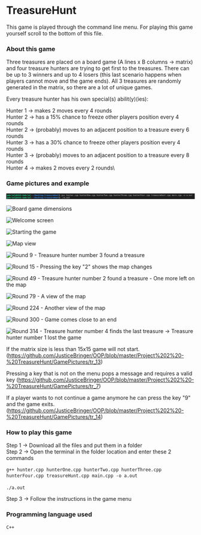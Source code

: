 # TreasureHunt
This game is played through the command line menu. For playing this game yourself scroll to the bottom of this file.

### About this game
Three treasures are placed on a board game (A lines x B columns -> matrix) and four treasure hunters are trying to get first to the treasures. There can be up to 3 winners and up to 4 losers (this last scenario happens when players cannot move and the game ends). All 3 treasures are randomly generated in the matrix, so there are a lot of unique games.

Every treasure hunter has his own special(s) abilit(y)(ies):

Hunter 1 -> makes 2 moves every 4 rounds\
Hunter 2 -> has a 15% chance to freeze other players position every 4 rounds\
Hunter 2 -> (probably) moves to an adjacent position to a treasure every 6 rounds\
Hunter 3 -> has a 30% chance to freeze other players position every 4 rounds\
Hunter 3 -> (probably) moves to an adjacent position to a treasure every 8 rounds\
Hunter 4 -> makes 2 moves every 2 rounds\

### Game pictures and example

![Compiling and running the source code](https://github.com/JusticeBringer/OOP/blob/master/Project%202%20-%20TreasureHunt/GamePictures/tr_0)

![Board game dimensions](https://github.com/JusticeBringer/OOP/blob/master/Project%202%20-%20TreasureHunt/GamePictures/tr_1)

![Welcome screen](https://github.com/JusticeBringer/OOP/blob/master/Project%202%20-%20TreasureHunt/GamePictures/tr_2)

![Starting the game](https://github.com/JusticeBringer/OOP/blob/master/Project%202%20-%20TreasureHunt/GamePictures/tr_3)

![Map view](https://github.com/JusticeBringer/OOP/blob/master/Project%202%20-%20TreasureHunt/GamePictures/tr_4)

![Round 9 - Treasure hunter number 3 found a treasure](https://github.com/JusticeBringer/OOP/blob/master/Project%202%20-%20TreasureHunt/GamePictures/tr_5)

![Round 15 - Pressing the key "2" shows the map changes](https://github.com/JusticeBringer/OOP/blob/master/Project%202%20-%20TreasureHunt/GamePictures/tr_6)

![Round 49 - Treasure hunter number 2 found a treasure - One more left on the map](https://github.com/JusticeBringer/OOP/blob/master/Project%202%20-%20TreasureHunt/GamePictures/tr_8)

![Round 79 - A view of the map](https://github.com/JusticeBringer/OOP/blob/master/Project%202%20-%20TreasureHunt/GamePictures/tr_9)

![Round 224 - Another view of the map](https://github.com/JusticeBringer/OOP/blob/master/Project%202%20-%20TreasureHunt/GamePictures/tr_10)

![Round 300 - Game comes close to an end](https://github.com/JusticeBringer/OOP/blob/master/Project%202%20-%20TreasureHunt/GamePictures/tr_11)

![Round 314 - Treasure hunter number 4 finds the last treasure -> Treasure hunter number 1 lost the game](https://github.com/JusticeBringer/OOP/blob/master/Project%202%20-%20TreasureHunt/GamePictures/tr_12)

If the matrix size is less than 15x15 game will not start.
(https://github.com/JusticeBringer/OOP/blob/master/Project%202%20-%20TreasureHunt/GamePictures/tr_13)


Pressing a key that is not on the menu pops a message and requires a valid key (https://github.com/JusticeBringer/OOP/blob/master/Project%202%20-%20TreasureHunt/GamePictures/tr_7)

If a player wants to not continue a game anymore he can press the key "9" and the game exits.
(https://github.com/JusticeBringer/OOP/blob/master/Project%202%20-%20TreasureHunt/GamePictures/tr_14)


### How to play this game

Step 1 -> Download all the files and put them in a folder\
Step 2 -> Open the terminal in the folder location and enter these 2 commands

```
g++ hunter.cpp hunterOne.cpp hunterTwo.cpp hunterThree.cpp hunterFour.cpp treasureHunt.cpp main.cpp -o a.out

./a.out
```
Step 3 -> Follow the instructions in the game menu


### Programming language used
```
C++
```
